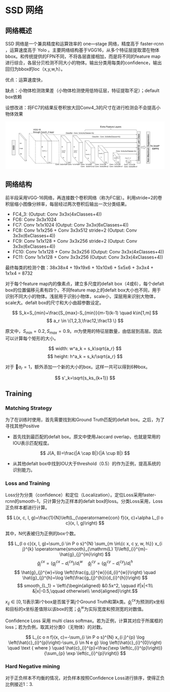 # SSD 网络

## 网络概述

SSD 网络是一个兼具精度和运算效率的 one—stage 网络，精度高于 faster-rcnn ，运算速度高于 Yolo 。主要网络结构基于VGG16，从多个特征层提取潜在物体bbox。和传统提供的FPN不同，不将各层直接相加，而是将不同的feature map进行综合，各层分贝检测不同大小的物体。输出分类用每类的confidence，输出回归为bbox的loc（x,y,w,h）。

优点：运算速度快，

缺点：小物体检测效果差（小物体检测使用低特征层，特征提取不足）；default box依赖

设想改进：将FC7的结果反卷积放大回Conv4_3的尺寸在进行检测会不会提高小物体效果

![img](imgs/1.png)

## 网络结构

前半段采用VGG-16网络，再连接数个卷积网络（称为FC层）。利用stride=2的卷积层缩小图像分辨率，每层经过两次卷积后输出一次分类结果。

- FC4_3: (Output: Conv 3x3x(4xClasses+4))
- FC6: Conv 3x3x1024
- FC7: Conv 1x1x1024 (Output: Conv 3x3x(6xClasses+4))
- FC8: Conv 1x1x256 + Conv 3x3x512 stride=2 (Output: Conv 3x3x(6xClasses+4))
- FC9: Conv 1x1x128 + Conv 3x3x256 stride=2 (Output: Conv 3x3x(6xClasses+4))
- FC10: Conv 1x1x128 + Conv 3x3x256 (Output: Conv 3x3x(4xClasses+4))
- FC11: Conv 1x1x128 + Conv 3x3x256 (Output: Conv 3x3x(4xClasses+4))

最终每类的检测个数：38x38x4 + 19x19x6 + 10x10x6 + 5x5x6 + 3x3x4 + 1x1x4 = 8732

对于每个feature map内的像素点，建立多尺度的defalt box（4或6），每个defalt box的位置偏移元素有四个。不同feature map上的defalt box大小也不同，用于识别不同大小的物体。浅层用于识别小物体，scale小，深层用来识别大物体，scale大。defalt box的尺寸和大小由超参数设定。

$$ S_k=S_{min}+\frac{S_{max}-S_{min}}{m-1}(k-1) \quad k\in[1,m] $$
$$ a_r \in \{1,2,3,\frac12,\frac13 \} $$

原文中，$S_{min}=0.2, S_{max}=0.9$。$m$为使用的特征层数量，由低层到高层。因此可以计算每个矩形的大小。

$$ width: w^a_k = s_k\sqrt{a_r} $$
$$ height: h^a_k = s_k/\sqrt{a_r} $$

对于 $a_r=1$，额外添加一个新的大小的box。这样一共可以得到6种box。

$$ s'_k=\sqrt{s_ks_{k+1}} $$

## Training

### Matching Strategy

为了在训练时使用，首先需要找到和Ground Truth匹配的defalt box。之后，为了寻找其他Positive

- 首先找到最匹配的defalt box。原文中使用Jaccard overlap，也就是常用的IOU表示匹配程度。

$$ J(A, B)=\frac{|A \cap B|}{|A \cup B|} $$

- 从其他defalt box中找到IOU大于threshold（0.5）的作为正例，提高系统的识别能力。

### Loss and Training

Loss分为分类（confidence）和定位（Localization）。定位Loss采用faster-rcnn的smooth-1，只计算分为正样本的defalt box的loss。分类Loss采用，Loss正负样本都进行计算。

$$ L(x, c, l, g)=\frac{1}{N}\left(L_{\operatorname{con} f}(x, c)+\alpha L_{l o c}(x, l, g)\right) $$

其中，N代表被归为正例的box个数。

$$ L_{l o c}(x, l, g)=\sum_{i \in P o s}^{N} \sum_{m \in\{c x, c y, w, h\}} x_{i j}^{k} \operatorname{smooth}_{\mathrm{L} 1}\left(l_{i}^{m}-\hat{g}_{j}^{m}\right) $$
$$ \hat{g}_{j}^{c x}=\left(g_{j}^{c x}-d_{i}^{c x}\right) / d_{i}^{w} \quad \hat{g}_{j}^{c y}=\left(g_{j}^{c y}-d_{i}^{c y}\right) / d_{i}^{h} $$
$$ \hat{g}_{j}^{w}=\log \left(\frac{g_{j}^{w}}{d_{i}^{w}}\right) \quad \hat{g}_{j}^{h}=\log \left(\frac{g_{j}^{h}}{d_{i}^{h}}\right) $$
$$ smooth_{L_1} = \left\{\begin{aligned}
&0.5x^2, \qquad if|x|<1\\
&|x|-0.5,\qquad otherwise\\
\end{aligned}\right.$$

$x_{ij} \in [0,1]$表示第i个box是否属于第j个Ground Truth和第k类。$\hat{g}_{j}^{cx}$为预测的x坐标和目标的x坐标差值除以该box的宽；$\hat{g}_{j}^{w}$为实际宽度和预测宽的对数值。

Confidence Loss 采用 multi class softmax。若为正例，计算其对应于所属框的loss；若为负例，取其对分类0（无物体）的对数。

$$ L_{c o n f}(x, c)=-\sum_{i \in P o s}^{N} x_{i j}^{p} \log \left(\hat{c}_{i}^{p}\right)-\sum_{i \in N e g} \log \left(\hat{c}_{i}^{0}\right) \quad \text { where } \quad \hat{c}_{i}^{p}=\frac{\exp \left(c_{i}^{p}\right)}{\sum_{p} \exp \left(c_{i}^{p}\right)} $$

### Hard Negative mining

对于正负样本不均衡的情况，对负样本按照Confidence Loss进行排序，使得正负比例接近1：3.
